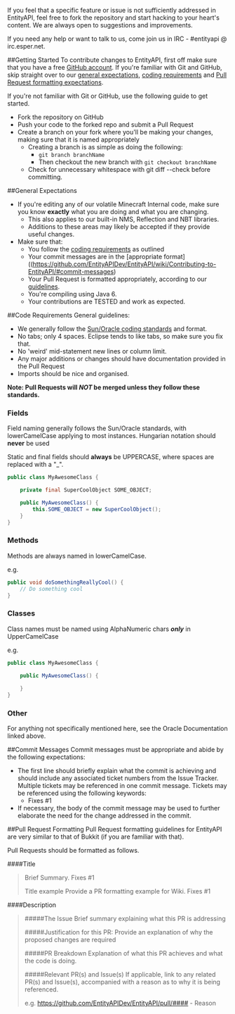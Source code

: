 If you feel that a specific feature or issue is not sufficiently addressed in EntityAPI, feel free to fork the repository and start hacking to your heart's content. We are always open to suggestions and improvements.

If you need any help or want to talk to us, come join us in IRC - #entityapi @ irc.esper.net.

##Getting Started
To contribute changes to EntityAPI, first off make sure that you have a free [GitHub account](https://github.com/join). If you're familiar with Git and GitHub, skip straight over to our [general expectations](https://github.com/EntityAPIDev/EntityAPI/wiki/Contributing-to-EntityAPI/#general-expectations), [coding requirements](https://github.com/EntityAPIDev/EntityAPI/wiki/Contributing-to-EntityAPI/#code-requirements) and [Pull Request formatting expectations](https://github.com/EntityAPIDev/EntityAPI/wiki/Contributing-to-EntityAPI/#pull-request-formatting).

If you're not familiar with Git or GitHub, use the following guide to get started.
* Fork the repository on GitHub
* Push your code to the forked repo and submit a Pull Request
* Create a branch on your fork where you'll be making your changes, making sure that it is named appropriately
    * Creating a branch is as simple as doing the following:
        * `git branch branchName`
        * Then checkout the new branch with `git checkout branchName`
    * Check for unnecessary whitespace with git diff --check before committing.

##General Expectations
* If you're editing any of our volatile Minecraft Internal code, make sure you know **exactly** what you are doing and what you are changing.
    * This also applies to our built-in NMS, Reflection and NBT libraries.
    * Additions to these areas may likely be accepted if they provide useful changes.
* Make sure that:
    * You follow the [coding requirements](https://github.com/EntityAPIDev/EntityAPI/wiki/Contributing-to-EntityAPI/#code-requirements) as outlined 
    * Your commit messages are in the [appropriate format]((https://github.com/EntityAPIDev/EntityAPI/wiki/Contributing-to-EntityAPI/#commit-messages)
    * Your Pull Request is formatted appropriately, according to our [guidelines](https://github.com/EntityAPIDev/EntityAPI/wiki/Contributing-to-EntityAPI/#pull-request-formatting).
    * You're compiling using Java 6.
    * Your contributions are TESTED and work as expected.

##Code Requirements
General guidelines:
* We generally follow the [Sun/Oracle coding standards](http://www.oracle.com/technetwork/java/javase/documentation/codeconvtoc-136057.html) and format.
* No tabs; only 4 spaces. Eclipse tends to like tabs, so make sure you fix that.
* No 'weird' mid-statement new lines or column limit.
* Any major additions or changes should have documentation provided in the Pull Request
* Imports should be nice and organised.

**Note: Pull Requests will _NOT_ be merged unless they follow these standards.**

### Fields
Field naming generally follows the Sun/Oracle standards, with lowerCamelCase applying to most instances. Hungarian notation should **never** be used

Static and final fields should **always** be UPPERCASE, where spaces are replaced with a "_".

```java
public class MyAwesomeClass {

    private final SuperCoolObject SOME_OBJECT;

    public MyAwesomeClass() {
        this.SOME_OBJECT = new SuperCoolObject();
    }
}
```

### Methods
Methods are always named in lowerCamelCase. 

e.g.
```java
public void doSomethingReallyCool() {
    // Do something cool
}
```

### Classes
Class names must be named using AlphaNumeric chars **_only_** in UpperCamelCase

e.g.
```java
public class MyAwesomeClass {

    public MyAwesomeClass() {
        
    }
}
```

### Other
For anything not specifically mentioned here, see the Oracle Documentation linked above.

##Commit Messages
Commit messages must be appropriate and abide by the following expectations:
* The first line should briefly explain what the commit is achieving and should include any associated ticket numbers from the Issue Tracker. Multiple tickets may be referenced in one commit message. Tickets may be referenced using the following keywords:
    * Fixes #1
* If necessary, the body of the commit message may be used to further elaborate the need for the change addressed in the commit.

##Pull Request Formatting
Pull Request formatting guidelines for EntityAPI are very similar to that of Bukkit (if you are familiar with that).

Pull Requests should be formatted as follows.

####Title
> Brief Summary. Fixes #1
>
> Title example
> Provide a PR formatting example for Wiki. Fixes #1

####Description
> #####The Issue
> Brief summary explaining what this PR is addressing
>
> #####Justification for this PR:
> Provide an explanation of why the proposed changes are required
>
> #####PR Breakdown
> Explanation of what this PR achieves and what the code is doing.
>
> #####Relevant PR(s) and Issue(s)
> If applicable, link to any related PR(s) and Issue(s), accompanied with a reason as to why it is being referenced.
>
> e.g.
> https://github.com/EntityAPIDev/EntityAPI/pull/#### - Reason